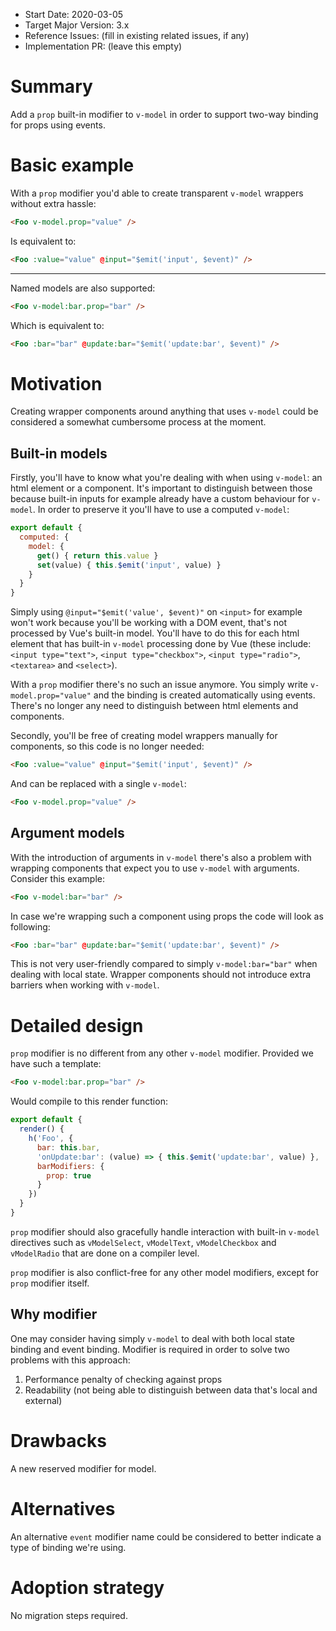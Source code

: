 - Start Date: 2020-03-05
- Target Major Version: 3.x
- Reference Issues: (fill in existing related issues, if any)
- Implementation PR: (leave this empty)

# Summary

Add a `prop` built-in modifier to `v-model` in order to support two-way binding for props using events.

# Basic example

With a `prop` modifier you'd able to create transparent `v-model` wrappers without extra hassle:

```html
<Foo v-model.prop="value" />
```

Is equivalent to:

```html
<Foo :value="value" @input="$emit('input', $event)" />
```

---

Named models are also supported:

```html
<Foo v-model:bar.prop="bar" />
```

Which is equivalent to:

```html
<Foo :bar="bar" @update:bar="$emit('update:bar', $event)" />
```


# Motivation

Creating wrapper components around anything that uses `v-model` could be considered a somewhat cumbersome process at the moment.

## Built-in models

Firstly, you'll have to know what you're dealing with when using `v-model`: an html element or a component.
It's important to distinguish between those because built-in inputs for example already have a custom behaviour for `v-model`.
In order to preserve it you'll have to use a computed `v-model`:

```js
export default {
  computed: {
    model: {
      get() { return this.value }
      set(value) { this.$emit('input', value) }
    }
  }
}
```

Simply using `@input="$emit('value', $event)"` on `<input>` for example won't work because you'll be working with a DOM event, that's not processed by Vue's built-in model.
You'll have to do this for each html element that has built-in `v-model` processing done by Vue (these include: `<input type="text">`, `<input type="checkbox">`, `<input type="radio">`, `<textarea>` and `<select>`).

With a `prop` modifier there's no such an issue anymore. You simply write `v-model.prop="value"` and the binding is created automatically using events. There's no longer any need to distinguish between html elements and components.

Secondly, you'll be free of creating model wrappers manually for components, so this code is no longer needed:

```html
<Foo :value="value" @input="$emit('input', $event)" />
```

And can be replaced with a single `v-model`:

```html
<Foo v-model.prop="value" />
```

## Argument models

With the introduction of arguments in `v-model` there's also a problem with wrapping components that expect you to use `v-model` with arguments.
Consider this example:

```html
<Foo v-model:bar="bar" />
```

In case we're wrapping such a component using props the code will look as following:

```html
<Foo :bar="bar" @update:bar="$emit('update:bar', $event)" />
```

This is not very user-friendly compared to simply `v-model:bar="bar"` when dealing with local state.
Wrapper components should not introduce extra barriers when working with `v-model`.

# Detailed design

`prop` modifier is no different from any other `v-model` modifier.
Provided we have such a template:

```html
<Foo v-model:bar.prop="bar" />
```

Would compile to this render function:

```js
export default {
  render() {
    h('Foo', {
      bar: this.bar,
      'onUpdate:bar': (value) => { this.$emit('update:bar', value) },
      barModifiers: {
        prop: true
      }
    })
  }
}
```

`prop` modifier should also gracefully handle interaction with built-in `v-model` directives such as `vModelSelect`, `vModelText`, `vModelCheckbox` and `vModelRadio` that are done on a compiler level.

`prop` modifier is also conflict-free for any other model modifiers, except for `prop` modifier itself.

## Why modifier

One may consider having simply `v-model` to deal with both local state binding and event binding.
Modifier is required in order to solve two problems with this approach:

1. Performance penalty of checking against props
2. Readability (not being able to distinguish between data that's local and external)

# Drawbacks

A new reserved modifier for model.

# Alternatives

An alternative `event` modifier name could be considered to better indicate a type of binding we're using.

# Adoption strategy

No migration steps required.
